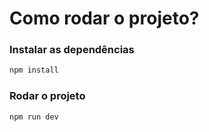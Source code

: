 # Como rodar o projeto?

### Instalar as dependências

```bash
npm install
```

### Rodar o projeto

```bash
npm run dev
```